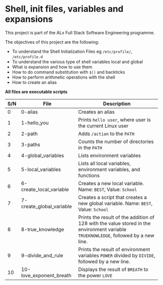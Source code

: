 # Shell, init files, variables and expansions

This project is part of the ALx Full Stack Software Engineering programme.

The objectives of this project are the following:

- To understand the Shell Initialization Files eg `/etc/profile/`, `/etc/profile.d`
- To understand the various type of shell variables local and global
- What is expansion and how to use them
- How to do command substitution with `$()` and backticks
- How to perform arithmetic operations with the shell
- How to create an alias

**All files are executable scripts**

| S/N | File | Description |
| --- | ---- | ----------- |
| 0   | 0-alias | Creates an alias |
| 1   | 1-hello_you | Prints `hello user`, where user is the current Linux user |
| 2   | 2-path | Adds `/action` to the `PATH` |
| 3   | 3-paths | Counts the number of directories in the `PATH` |
| 4   | 4-global_variables | Lists environment variables |
| 5   | 5-local_variables | Lists all local variables, environment variables, and functions |
| 6   | 6-create_local_variable | Creates a new local variable. Name: `BEST`, Value: `School`|
| 7   | 7-create_global_variable | Creates a script that creates a new global variable. Name: `BEST`, Value: `School` |
| 8   | 8-true_knowledge | Prints the result of the addition of 128 with the value stored in the environment variable `TRUEKNOWLEDGE`, followed by a new line. |
| 9   | 9-divide_and_rule | Prints the result of environment variables `POWER` divided by `DIVIDE`, followed by a new line. |
| 10  | 10-love_exponent_breath | Displays the result of `BREATH` to the power `LOVE` |
